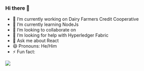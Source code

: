 ### Hi there 👋

- 🔭 I’m currently working on Dairy Farmers Credit Cooperative
- 🌱 I’m currently learning NodeJs
- 👯 I’m looking to collaborate on 
- 🤔 I’m looking for help with Hyperledger Fabric
- 💬 Ask me about React
- 😄 Pronouns: He/Him
- ⚡ Fun fact: 

<img src="https://github-readme-stats.vercel.app/api?username=borehelu&&show_icons=true&title_color=ffffff&icon_color=bb2acf&text_color=daf7dc&bg_color=151515"/>

